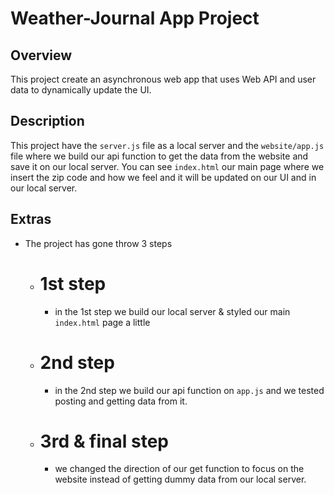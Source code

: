# Weather-Journal App Project

## Overview
This project create an asynchronous web app that uses Web API and user data to dynamically update the UI. 

## Description
This project have the `server.js` file as a local server and the `website/app.js` file where we build our api function to  get the data from the website and save it on our local server. You can see `index.html` our main page where we insert the zip code and how we feel and it will be updated on our UI and in our local server.

## Extras
- The project has gone throw 3 steps
    - # 1st step
        - in the 1st step we build our local server & styled our main `index.html` page a little
    - # 2nd step
        - in the 2nd step we build our api function on `app.js` and we tested posting and getting data
        from it.
    - # 3rd & final step
        - we changed the direction of our get function to focus on the website instead of getting dummy data from our local server. 
